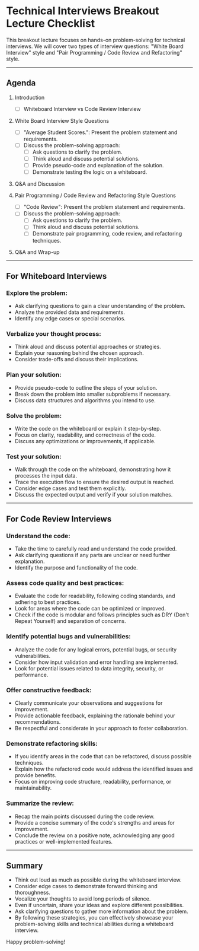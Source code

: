 # Technical Interviews Breakout Lecture Checklist

This breakout lecture focuses on hands-on problem-solving for technical interviews. We will cover two types of interview questions: "White Board Interview" style and "Pair Programming / Code Review and Refactoring" style.

-------------------------------------------

## Agenda

1. Introduction
   - [ ] Whiteboard Interview vs Code Review Interview

2. White Board Interview Style Questions 
   - [ ] "Average Student Scores.": Present the problem statement and requirements.
   - [ ] Discuss the problem-solving approach:
     - [ ] Ask questions to clarify the problem.
     - [ ] Think aloud and discuss potential solutions.
     - [ ] Provide pseudo-code and explanation of the solution.
     - [ ] Demonstrate testing the logic on a whiteboard.

3. Q&A and Discussion

4. Pair Programming / Code Review and Refactoring Style Questions 
   - [ ] "Code Review": Present the problem statement and requirements.
   - [ ] Discuss the problem-solving approach:
     - [ ] Ask questions to clarify the problem.
     - [ ] Think aloud and discuss potential solutions.
     - [ ] Demonstrate pair programming, code review, and refactoring techniques.

5. Q&A and Wrap-up 

-------------------------------------------

## For Whiteboard Interviews

### Explore the problem:

- Ask clarifying questions to gain a clear understanding of the problem.
- Analyze the provided data and requirements.
- Identify any edge cases or special scenarios.

### Verbalize your thought process:

- Think aloud and discuss potential approaches or strategies.
- Explain your reasoning behind the chosen approach.
- Consider trade-offs and discuss their implications.

### Plan your solution:

- Provide pseudo-code to outline the steps of your solution.
- Break down the problem into smaller subproblems if necessary.
- Discuss data structures and algorithms you intend to use.

### Solve the problem:

- Write the code on the whiteboard or explain it step-by-step.
- Focus on clarity, readability, and correctness of the code.
- Discuss any optimizations or improvements, if applicable.

### Test your solution:

- Walk through the code on the whiteboard, demonstrating how it processes the input data.
- Trace the execution flow to ensure the desired output is reached.
- Consider edge cases and test them explicitly.
- Discuss the expected output and verify if your solution matches.

-------------------------------------------

## For Code Review Interviews

### Understand the code:

- Take the time to carefully read and understand the code provided.
- Ask clarifying questions if any parts are unclear or need further explanation.
- Identify the purpose and functionality of the code.

### Assess code quality and best practices:

- Evaluate the code for readability, following coding standards, and adhering to best practices.
- Look for areas where the code can be optimized or improved.
- Check if the code is modular and follows principles such as DRY (Don't Repeat Yourself) and separation of concerns.

### Identify potential bugs and vulnerabilities:

- Analyze the code for any logical errors, potential bugs, or security vulnerabilities.
- Consider how input validation and error handling are implemented.
- Look for potential issues related to data integrity, security, or performance.

### Offer constructive feedback:

- Clearly communicate your observations and suggestions for improvement.
- Provide actionable feedback, explaining the rationale behind your recommendations.
- Be respectful and considerate in your approach to foster collaboration.

### Demonstrate refactoring skills:

- If you identify areas in the code that can be refactored, discuss possible techniques.
- Explain how the refactored code would address the identified issues and provide benefits.
- Focus on improving code structure, readability, performance, or maintainability.

### Summarize the review:

- Recap the main points discussed during the code review.
- Provide a concise summary of the code's strengths and areas for improvement.
- Conclude the review on a positive note, acknowledging any good practices or well-implemented features.

-------------------------------------------

## Summary

- Think out loud as much as possible during the whiteboard interview.
- Consider edge cases to demonstrate forward thinking and thoroughness.
- Vocalize your thoughts to avoid long periods of silence.
- Even if uncertain, share your ideas and explore different possibilities.
- Ask clarifying questions to gather more information about the problem.
- By following these strategies, you can effectively showcase your problem-solving skills and technical abilities during a whiteboard interview.

Happy problem-solving!


